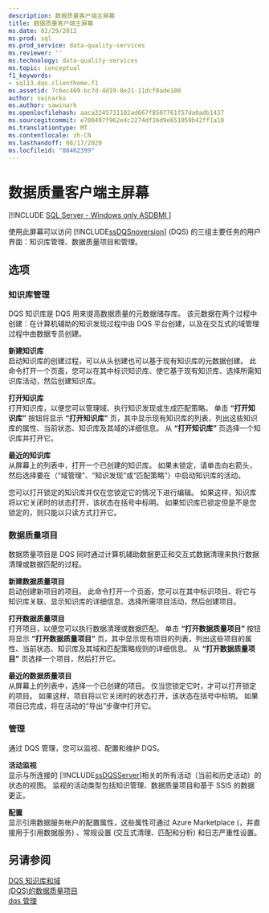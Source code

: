 ```yaml
---
description: 数据质量客户端主屏幕
title: 数据质量客户端主屏幕
ms.date: 02/29/2012
ms.prod: sql
ms.prod_service: data-quality-services
ms.reviewer: ''
ms.technology: data-quality-services
ms.topic: conceptual
f1_keywords:
- sql13.dqs.clienthome.f1
ms.assetid: 7c6ec469-bc7d-4d19-8e21-11dcf8ade108
author: swinarko
ms.author: sawinark
ms.openlocfilehash: aaca3245731102ad667f8507761f57da0adb1437
ms.sourcegitcommit: e700497f962e4c2274df16d9e651059b42ff1a10
ms.translationtype: MT
ms.contentlocale: zh-CN
ms.lasthandoff: 08/17/2020
ms.locfileid: "88462399"
---
```

# <a name="data-quality-client-home-screen"></a>数据质量客户端主屏幕

[!INCLUDE [SQL Server - Windows only ASDBMI  ](../includes/applies-to-version/sqlserver.md)]

  使用此屏幕可以访问 [!INCLUDE[ssDQSnoversion](../includes/ssdqsnoversion-md.md)] (DQS) 的三组主要任务的用户界面：知识库管理、数据质量项目和管理。  
  
## <a name="options"></a>选项  
  
### <a name="knowledge-base-management"></a>知识库管理  
 DQS 知识库是 DQS 用来提高数据质量的元数据储存库。 该元数据在两个过程中创建：在计算机辅助的知识发现过程中由 DQS 平台创建，以及在交互式的域管理过程中由数据专员创建。  
  
 **新建知识库**  
 启动知识库的创建过程，可以从头创建也可以基于现有知识库的元数据创建。 此命令打开一个页面，您可以在其中标识知识库、使它基于现有知识库、选择所需知识库活动，然后创建知识库。  
  
 **打开知识库**  
 打开知识库，以便您可以管理域、执行知识发现或生成匹配策略。 单击 **“打开知识库”** 按钮将显示 **“打开知识库”** 页，其中显示现有知识库的列表，列出这些知识库的属性、当前状态、知识库及其域的详细信息。 从 **“打开知识库”** 页选择一个知识库并打开它。  
  
 **最近的知识库**  
 从屏幕上的列表中，打开一个已创建的知识库。 如果未锁定，请单击向右箭头，然后选择要在（“域管理”、“知识发现”或“匹配策略”）中启动知识库的活动。  
  
 您可以打开锁定的知识库并仅在您锁定它的情况下进行编辑。 如果这样，知识库将以它关闭时的状态打开，该状态在括号中标明。 如果知识库已锁定但是不是您锁定的，则只能以只读方式打开它。  
  
### <a name="data-quality-projects"></a>数据质量项目  
 数据质量项目是 DQS 同时通过计算机辅助数据更正和交互式数据清理来执行数据清理或数据匹配的过程。  
  
 **新建数据质量项目**  
 启动创建新项目的项目。 此命令打开一个页面，您可以在其中标识项目、将它与知识库关联、显示知识库的详细信息、选择所需项目活动，然后创建项目。  
  
 **打开数据质量项目**  
 打开项目，以便您可以执行数据清理或数据匹配。 单击 **“打开数据质量项目”** 按钮将显示 **“打开数据质量项目”** 页，其中显示现有项目的列表，列出这些项目的属性、当前状态、知识库及其域和匹配策略规则的详细信息。 从 **“打开数据质量项目”** 页选择一个项目，然后打开它。  
  
 **最近的数据质量项目**  
 从屏幕上的列表中，选择一个已创建的项目。 仅当您锁定它时，才可以打开锁定的项目。 如果这样，项目将以它关闭时的状态打开，该状态在括号中标明。 如果项目已完成，将在活动的“导出”步骤中打开它。  
  
### <a name="administration"></a>管理  
 通过 DQS 管理，您可以监视、配置和维护 DQS。  
  
 **活动监视**  
 显示与所连接的 [!INCLUDE[ssDQSServer](../includes/ssdqsserver-md.md)]相关的所有活动（当前和历史活动）的状态的视图。 监视的活动类型包括知识管理、数据质量项目和基于 SSIS 的数据更正。  
  
 **配置**  
 显示引用数据服务帐户的配置属性，这些属性可通过 Azure Marketplace (，并直接用于引用数据服务) 、常规设置 (交互式清理、匹配和分析) 和日志严重性设置。  
  
## <a name="see-also"></a>另请参阅  
 [DQS 知识库和域](../data-quality-services/dqs-knowledge-bases-and-domains.md)   
 [&#40;DQS&#41;的数据质量项目 ](../data-quality-services/data-quality-projects-dqs.md)   
 [dqs 管理](../data-quality-services/dqs-administration.md)  
  
  
